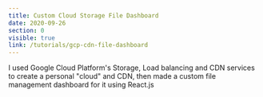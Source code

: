 ```yaml
---
title: Custom Cloud Storage File Dashboard
date: 2020-09-26
section: 0
visible: true
link: /tutorials/gcp-cdn-file-dashboard
---
```

I used Google Cloud Platform's Storage, Load balancing and CDN services to create a personal "cloud" and CDN, then made a custom file management dashboard for it using React.js